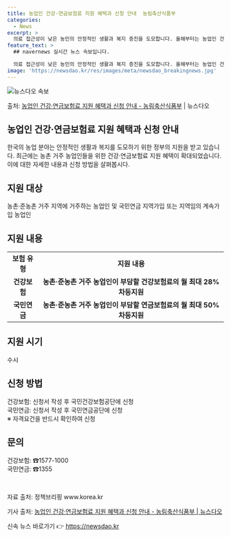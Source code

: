 ```yaml
---
title: 농업인 건강·연금보험료 지원 혜택과 신청 안내  농림축산식품부
categories:
  - News
excerpt: >
  의료 접근성이 낮은 농민의 안정적인 생활과 복지 증진을 도모합니다. 올해부터는 농업인 건강보험료 지원이 33…
feature_text: >
  ## navernews 실시간 뉴스 속보입니다.

  의료 접근성이 낮은 농민의 안정적인 생활과 복지 증진을 도모합니다. 올해부터는 농업인 건강보험료 지원이 33…
image: 'https://newsdao.kr/res/images/meta/newsdao_breakingnews.jpg'
---
```


![뉴스다오 속보](https://newsdao.kr/res/images/meta/newsdao_breakingnews.jpg)

<p>출처: <a href="https://newsdao.kr/3875" rel="dofollow">농업인 건강·연금보험료 지원 혜택과 신청 안내 - 농림축산식품부</a> | 뉴스다오</p>

<h2 data-ke-size="size26">농업인 건강·연금보험료 지원 혜택과 신청 안내</h2>

한국의 농업 분야는 안정적인 생활과 복지를 도모하기 위한 정부의 지원을 받고 있습니다. 최근에는 농촌 거주 농업인들을 위한 건강·연금보험료 지원 혜택이 확대되었습니다. 이에 대한 자세한 내용과 신청 방법을 살펴봅시다.

<h2>지원 대상</h2>
<p data-ke-size="size16">농촌·준농촌 거주 지역에 거주하는 농업인 및 국민연금 지역가입 또는 지역임의 계속가입 농업인</p>

<h2>지원 내용</h2>
<table>
    <tr>
        <td style="text-align: center; height: 17px;"><b>보험 유형</b></td>
        <td style="text-align: center; height: 17px;"><b>지원 내용</b></td>
    </tr>
    <tr>
        <td style="text-align: center; height: 17px;"><b>건강보험</b></td>
        <td style="text-align: center; height: 17px;"><b>농촌·준농촌 거주 농업인이 부담할 건강보험료의 월 최대 28% 차등지원</b></td>
    </tr>
    <tr>
        <td style="text-align: center; height: 17px;"><b>국민연금</b></td>
        <td style="text-align: center; height: 17px;"><b>농촌·준농촌 거주 농업인이 부담할 연금보험료의 월 최대 50% 차등지원</b></td>
    </tr>
</table>

<h2>지원 시기</h2>
<p data-ke-size="size16">수시</p>

<h2>신청 방법</h2>
<p data-ke-size="size16">건강보험: 신청서 작성 후 국민건강보험공단에 신청<br>국민연금: 신청서 작성 후 국민연금공단에 신청<br>※ 자격요건을 반드시 확인하여 신청</p>

<h2>문의</h2>
<p data-ke-size="size16">건강보험: ☎1577-1000<br>국민연금: ☎1355</p>

<p data-ke-size="size16">&nbsp;</p>

<p data-ke-size="size16">자료 출처: 정책브리핑 www.korea.kr</p>
<p data-ke-size="size16">기사 출처: <a href="https://newsdao.kr/3875">농업인 건강·연금보험료 지원 혜택과 신청 안내 - 농림축산식품부 | 뉴스다오</a></p> 

신속 뉴스 바로가기 👉 <a href="https://newsdao.kr" rel="dofollow">https://newsdao.kr</a>


